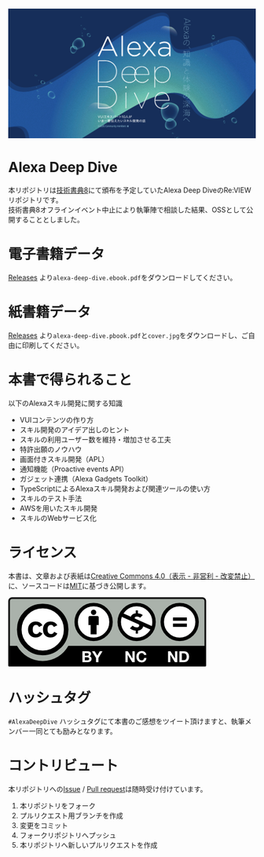 ![Alexa Deep Dive](./title.png)  

# Alexa Deep Dive
本リポジトリは[技術書典8](https://techbookfest.org/event/tbf08)にて頒布を予定していたAlexa Deep DiveのRe:VIEWリポジトリです。  
技術書典8オフラインイベント中止により執筆陣で相談した結果、OSSとして公開することとしました。  

# 電子書籍データ
[Releases](../../releases) より`alexa-deep-dive.ebook.pdf`をダウンロードしてください。  

# 紙書籍データ
[Releases](../../releases) より`alexa-deep-dive.pbook.pdf`と`cover.jpg`をダウンロードし、ご自由に印刷してください。  

# 本書で得られること

以下のAlexaスキル開発に関する知識

* VUIコンテンツの作り方
* スキル開発のアイデア出しのヒント
* スキルの利用ユーザー数を維持・増加させる工夫
* 特許出願のノウハウ
* 画面付きスキル開発（APL）
* 通知機能（Proactive events API）
* ガジェット連携（Alexa Gadgets Toolkit）
* TypeScriptによるAlexaスキル開発および関連ツールの使い方
* スキルのテスト手法
* AWSを用いたスキル開発
* スキルのWebサービス化

# ライセンス
本書は、文章および表紙は[Creative Commons 4.0（表示 - 非営利 - 改変禁止）](https://creativecommons.org/licenses/by-nc-nd/4.0/deed.ja)に、ソースコードは[MIT](https://github.com/aajug/book-alexa-deep-dive/blob/master/LICENSE.MIT)に基づき公開します。  

![CC BY-NC-ND](./cc-by-nc-nd.png)  

# ハッシュタグ

`#AlexaDeepDive` ハッシュタグにて本書のご感想をツイート頂けますと、執筆メンバー一同とても励みとなります。  

# コントリビュート
本リポジトリへの[Issue](../../issues) / [Pull request](../../pulls)は随時受け付けています。  

1. 本リポジトリをフォーク
1. プルリクエスト用ブランチを作成
1. 変更をコミット
1. フォークリポジトリへプッシュ
1. 本リポジトリへ新しいプルリクエストを作成

